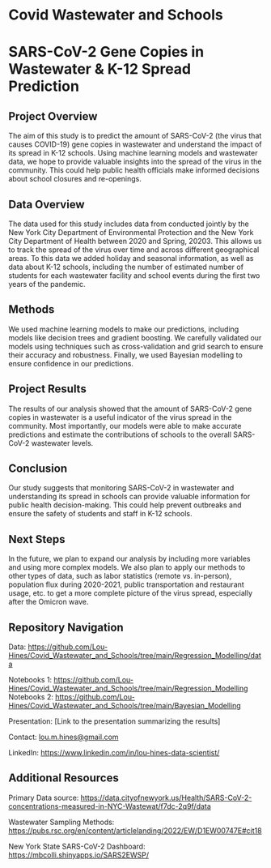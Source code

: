 # Covid Wastewater and Schools

# SARS-CoV-2 Gene Copies in Wastewater & K-12 Spread Prediction

## Project Overview 

The aim of this study is to predict the amount of SARS-CoV-2 (the virus that causes COVID-19) gene copies in wastewater and understand the impact of its spread in K-12 schools. Using machine learning models and wastewater data, we hope to provide valuable insights into the spread of the virus in the community. This could help public health officials make informed decisions about school closures and re-openings.

## Data Overview 

The data used for this study includes data from conducted jointly by the New York City Department of Environmental Protection and the New York City Department of Health between 2020 and Spring, 20203. This allows us to track the spread of the virus over time and across different geographical areas. To this data we added holiday and seasonal information, as well as data about K-12 schools, including the number of estimated number of students for each wastewater facility and school events during the first two years of the pandemic.

## Methods 

We used machine learning models to make our predictions, including models like decision trees and gradient boosting. We carefully validated our models using techniques such as cross-validation and grid search to ensure their accuracy and robustness. Finally, we used Bayesian modelling to ensure confidence in our predictions.

## Project Results 

The results of our analysis showed that the amount of SARS-CoV-2 gene copies in wastewater is a useful indicator of the virus spread in the community. Most importantly, our models were able to make accurate predictions and estimate the contributions of schools to the overall SARS-CoV-2 wastewater levels.

## Conclusion 

Our study suggests that monitoring SARS-CoV-2 in wastewater and understanding its spread in schools can provide valuable information for public health decision-making. This could help prevent outbreaks and ensure the safety of students and staff in K-12 schools.

## Next Steps 

In the future, we plan to expand our analysis by including more variables and using more complex models. We also plan to apply our methods to other types of data, such as labor statistics (remote vs. in-person), population flux during 2020-2021, public transportation and restaurant usage, etc. to get a more complete picture of the virus spread, especially after the Omicron wave.

## Repository Navigation 

Data: https://github.com/Lou-Hines/Covid_Wastewater_and_Schools/tree/main/Regression_Modelling/data

Notebooks 1: https://github.com/Lou-Hines/Covid_Wastewater_and_Schools/tree/main/Regression_Modelling 
Notebooks 2: https://github.com/Lou-Hines/Covid_Wastewater_and_Schools/tree/main/Bayesian_Modelling

Presentation: [Link to the presentation summarizing the results]

Contact: lou.m.hines@gmail.com

LinkedIn: https://www.linkedin.com/in/lou-hines-data-scientist/


## Additional Resources 

Primary Data source: https://data.cityofnewyork.us/Health/SARS-CoV-2-concentrations-measured-in-NYC-Wastewat/f7dc-2q9f/data

Wastewater Sampling Methods: https://pubs.rsc.org/en/content/articlelanding/2022/EW/D1EW00747E#cit18

New York State SARS-CoV-2 Dashboard: https://mbcolli.shinyapps.io/SARS2EWSP/



